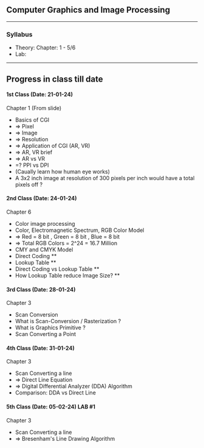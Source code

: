 ## Computer Graphics and Image Processing

</div>

<hr>



### Syllabus

* Theory: Chapter: 1 - 5/6
* Lab: 

<hr>

</div>


##  Progress in class till date



</div>


#### 1st Class (Date: 21-01-24)
Chapter 1 (From slide)
 - Basics of CGI 
 - => Pixel
 - => Image
 - => Resolution
 - => Application of CGI (AR, VR)
 - => AR, VR brief
 - => AR vs VR
 - =? PPI vs DPI
 - (Caually learn how human eye works)
 - A 3x2 inch image at resolution of 300 pixels per inch would have a total pixels off ?


#### 2nd Class (Date: 24-01-24)
Chapter 6
 - Color image processing
 - Color, Electromagnetic Spectrum, RGB Color Model
 - => Red = 8 bit , Green = 8 bit , Blue = 8 bit
 - => Total RGB Colors = 2^24 = 16.7 Million
 - CMY and CMYK Model
 - Direct Coding **
 - Lookup Table **
 - Direct Coding vs Lookup Table **
 - How Lookup Table reduce Image Size? **


#### 3rd Class (Date: 28-01-24)
Chapter 3
 - Scan Conversion
 - What is Scan-Conversion / Rasterization ?
 - What is Graphics Primitive ?
 - Scan Converting a Point


#### 4th Class (Date: 31-01-24)
Chapter 3
 - Scan Converting a line
 - => Direct Line Equation
 - => Digital Differential Analyzer (DDA) Algorithm
 - Comparison: DDA vs Direct Line


#### 5th Class (Date: 05-02-24) LAB #1
Chapter 3
 - Scan Converting a line
 - => Bresenham's Line Drawing Algorithm

